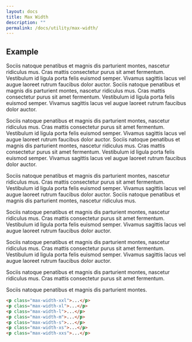 ```yaml
---
layout: docs
title: Max Width
description: ""
permalink: /docs/utility/max-width/
---
```


## Example

<p class="max-width-xxl">Sociis natoque penatibus et magnis dis parturient montes, nascetur ridiculus mus. Cras mattis consectetur purus sit amet fermentum. Vestibulum id ligula porta felis euismod semper. Vivamus sagittis lacus vel augue laoreet rutrum faucibus dolor auctor. Sociis natoque penatibus et magnis dis parturient montes, nascetur ridiculus mus. Cras mattis consectetur purus sit amet fermentum. Vestibulum id ligula porta felis euismod semper. Vivamus sagittis lacus vel augue laoreet rutrum faucibus dolor auctor.</p>
<p class="max-width-xl">Sociis natoque penatibus et magnis dis parturient montes, nascetur ridiculus mus. Cras mattis consectetur purus sit amet fermentum. Vestibulum id ligula porta felis euismod semper. Vivamus sagittis lacus vel augue laoreet rutrum faucibus dolor auctor. Sociis natoque penatibus et magnis dis parturient montes, nascetur ridiculus mus. Cras mattis consectetur purus sit amet fermentum. Vestibulum id ligula porta felis euismod semper. Vivamus sagittis lacus vel augue laoreet rutrum faucibus dolor auctor.</p>
<p class="max-width-l">Sociis natoque penatibus et magnis dis parturient montes, nascetur ridiculus mus. Cras mattis consectetur purus sit amet fermentum. Vestibulum id ligula porta felis euismod semper. Vivamus sagittis lacus vel augue laoreet rutrum faucibus dolor auctor. Sociis natoque penatibus et magnis dis parturient montes, nascetur ridiculus mus.</p>
<p class="max-width-m">Sociis natoque penatibus et magnis dis parturient montes, nascetur ridiculus mus. Cras mattis consectetur purus sit amet fermentum. Vestibulum id ligula porta felis euismod semper. Vivamus sagittis lacus vel augue laoreet rutrum faucibus dolor auctor.</p>
<p class="max-width-s">Sociis natoque penatibus et magnis dis parturient montes, nascetur ridiculus mus. Cras mattis consectetur purus sit amet fermentum. Vestibulum id ligula porta felis euismod semper. Vivamus sagittis lacus vel augue laoreet rutrum faucibus dolor auctor.</p>
<p class="max-width-xs">Sociis natoque penatibus et magnis dis parturient montes, nascetur ridiculus mus. Cras mattis consectetur purus sit amet fermentum.</p>
<p class="max-width-xxs">Sociis natoque penatibus et magnis dis parturient montes.</p>

```html
<p class="max-width-xxl">...</p>
<p class="max-width-xl">...</p>
<p class="max-width-l">...</p>
<p class="max-width-m">...</p>
<p class="max-width-s">...</p>
<p class="max-width-xs">...</p>
<p class="max-width-xxs">...</p>
```
